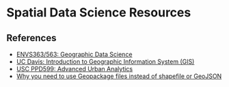 # Spatial Data Science Resources

## References

- [ENVS363/563: Geographic Data Science](https://github.com/darribas/gds_course)
- [UC Davis: Introduction to Geographic Information System (GIS)](https://www.coursera.org/specializations/gis)
- [USC PPD599: Advanced Urban Analytics](https://github.com/gboeing/ppd599)
- [Why you need to use Geopackage files instead of shapefile or GeoJSON](https://towardsdatascience.com/why-you-need-to-use-geopackage-files-instead-of-shapefile-or-geojson-7cb24fe56416)
